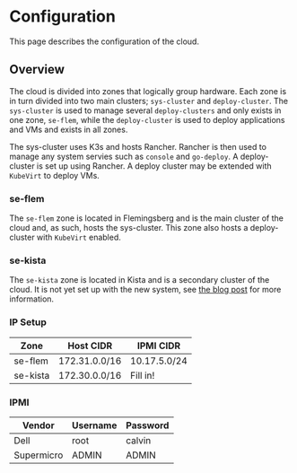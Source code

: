 # Configuration
This page describes the configuration of the cloud.

## Overview
The cloud is divided into zones that logically group hardware. Each zone is in turn divided into two main clusters; `sys-cluster` and `deploy-cluster`. The `sys-cluster` is used to manage several `deploy-clusters` and only exists in one zone, `se-flem`, while the `deploy-cluster` is used to deploy applications and VMs and exists in all zones. 

The sys-cluster uses K3s and hosts Rancher. Rancher is then used to manage any system servies such as `console` and `go-deploy`. A deploy-cluster is set up using Rancher. A deploy cluster may be extended with `KubeVirt` to deploy VMs.


### se-flem
The `se-flem` zone is located in Flemingsberg and is the main cluster of the cloud and, as such, hosts the sys-cluster. This zone also hosts a deploy-cluster with `KubeVirt` enabled.

### se-kista
The `se-kista` zone is located in Kista and is a secondary cluster of the cloud. It is not yet set up with the new system, see [the blog post](News/2024-04-14) for more information.

### IP Setup
| Zone | Host CIDR | IPMI CIDR |
|------|--------------|--------------|
| se-flem | 172.31.0.0/16 | 10.17.5.0/24 |
| se-kista | 172.30.0.0/16 | Fill in! |

### IPMI
| Vendor | Username | Password |
|--------|----------|----------|
| Dell | root | calvin |
| Supermicro | ADMIN | ADMIN |